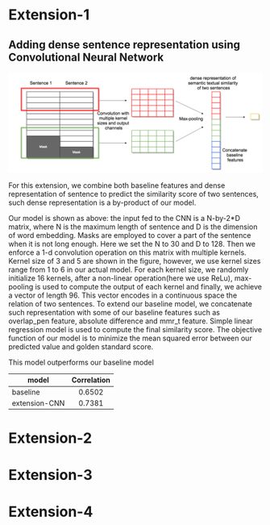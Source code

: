 
# Extension-1 

## Adding dense sentence representation using Convolutional Neural Network

![alt text](https://raw.githubusercontent.com/SimengSun/CIS530-project/master/deliverables/pics/cnn-model.png "cnn-model")

For this extension, we combine both baseline features and dense representation of sentence to predict the similarity score of two sentences, such dense representation is a by-product of our model.

Our model is shown as above: the input fed to the CNN is a N-by-2\*D matrix, where N is the maximum length of sentence and D is the dimension of word embedding. Masks are employed to cover a part of the sentence when it is not long enough. Here we set the N to 30 and D to 128. Then we enforce a 1-d convolution operation on this matrix with multiple kernels. Kernel size of 3 and 5 are shown in the figure, however, we use kernel sizes range from 1 to 6 in our actual model. For each kernel size, we randomly initialize 16 kernels, after a non-linear operation(here we use ReLu), max-pooling is used to compute the output of each kernel and finally, we achieve a vector of length 96. This vector encodes in a continuous space the relation of two sentences. To extend our baseline model, we concatenate such representation with some of our baseline features such as overlap_pen feature, absolute difference and mmr_t feature. Simple linear regression model is used to compute the final similarity score. The objective function of our model is to minimize the mean squared error between our predicted value and golden standard score. 

This model outperforms our baseline model

| model        | Correlation           |
| ------------- |:-------------:|
| baseline      | 0.6502 |
| extension-CNN |  0.7381    |



# Extension-2

# Extension-3

# Extension-4
